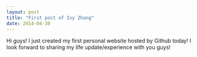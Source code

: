 ```yaml
---
layout: post
title: "First post of Ivy Zhang"
date: 2014-04-30
---
```


Hi guys! I just created my first personal website hosted by Github today!
I look forward to sharing my life update/experience with you guys!
